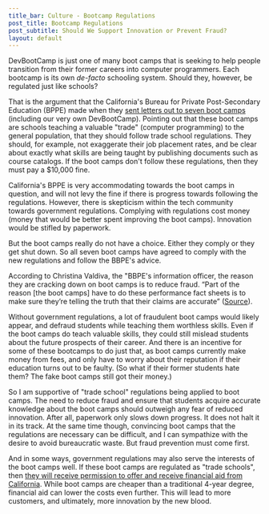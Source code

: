 ```yaml
---
title_bar: Culture - Bootcamp Regulations
post_title: Bootcamp Regulations
post_subtitle: Should We Support Innovation or Prevent Fraud?
layout: default
---
```

DevBootCamp is just one of many boot camps that is seeking to help people transition from their former careers into computer programmers. Each bootcamp is its own *de-facto* schooling system. Should they, however, be regulated just like schools?

That is the argument that the California's Bureau for Private Post-Secondary Education (BPPE) made when they <a href="http://venturebeat.com/2014/01/29/california-regulator-seeks-to-shut-down-learn-to-code-bootcamps/">sent letters out to seven boot camps</a> (including our very own DevBootCamp). Pointing out that these boot camps are schools teaching a valuable "trade" (computer programming) to the general population, that they should follow trade school regulations. They should, for example, not exaggerate their job placement rates, and be clear about exactly what skills are being taught by publishing documents such as course catalogs. If the boot camps don't follow these regulations, then they must pay a $10,000 fine.

California's BPPE is very accommodating towards the boot camps in question, and will not levy the fine if there is progress towards following the regulations. However, there is skepticism within the tech community towards government regulations. Complying with regulations cost money (money that would be better spent improving the boot camps). Innovation would be stifled by paperwork.

But the boot camps really do not have a choice. Either they comply or they get shut down. So all seven boot camps have agreed to comply with the new regulations and follow the BBPE's advice.

According to Christina Valdiva, the "BBPE's information officer, the reason they are cracking down on boot camps is to reduce fraud. “Part of the reason [the boot camps] have to do these performance fact sheets is to make sure they’re telling the truth that their claims are accurate” (<a href="readwrite.com/2014/02/18/why-coding-bootcamps-should-be-regulated">Source</a>).

Without government regulations, a lot of fraudulent boot camps would likely appear, and defraud students while teaching them worthless skills. Even if the boot camps do teach valuable skills, they could still mislead students about the future prospects of their career. And there is an incentive for some of these bootcamps to do just that, as boot camps currently make money from fees, and only have to worry about their reputation if their education turns out to be faulty. (So what if their former students hate them? The fake boot camps still got their money.)

So I am supportive of "trade school" regulations being applied to boot camps. The need to reduce fraud and ensure that students acquire accurate knowledge about the boot camps should outweigh any fear of reduced innovation. After all, paperwork only slows down progress. It does not halt it in its track. At the same time though, convincing boot camps that the regulations are necessary can be difficult, and I can sympathize with the desire to avoid bureaucratic waste. But fraud prevention must come first.

And in some ways, government regulations may also serve the interests of the boot camps well. If these boot camps are regulated as "trade schools", then <a href="techcrunch.com/2014/02/05/bootcamp-regulators-why-a-code-of-conduct-for-coding-academies-in-california-could-be-a-good-thing">they will receive permission to offer and receive financial aid from California</a>. While boot camps are cheaper than a traditional 4-year degree, financial aid can lower the costs even further. This will lead to more customers, and ultimately, more innovation by the new blood.
